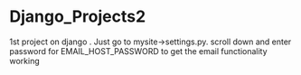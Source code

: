 # Django_Projects2
1st project on django . Just go to mysite->settings.py. scroll down and enter password for EMAIL_HOST_PASSWORD to get the email functionality working 
